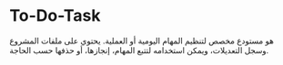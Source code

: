 # To-Do-Task
هو مستودع  مخصص لتنظيم المهام اليومية أو العملية. يحتوي على ملفات المشروع وسجل التعديلات، ويمكن استخدامه لتتبع المهام، إنجازها، أو حذفها حسب الحاجة.
